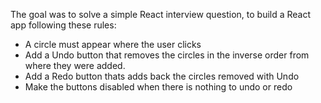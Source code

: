 The goal was to solve a simple React interview question, to build a React app following these rules:
 - A circle must appear where the user clicks
 - Add a Undo button that removes the circles in the inverse order from where they were added.
 - Add a Redo button thats adds back the circles removed with Undo
 - Make the buttons disabled when there is nothing to undo or redo
